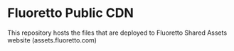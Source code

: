 # Fluoretto Public CDN
This repository hosts the files that are deployed to Fluoretto Shared Assets website (assets.fluoretto.com)

